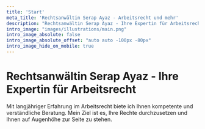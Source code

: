 ```yaml
---
title: 'Start'
meta_title: 'Rechtsanwältin Serap Ayaz - Arbeitsrecht und mehr'
description: "Rechtsanwältin Serap Ayaz - Ihre Expertin für Arbeitsrecht und rechtliche Beratung auf Augenhöhe."
intro_image: "images/illustrations/main.png"
intro_image_absolute: false
intro_image_absolute_offset: "auto auto -100px -80px"
intro_image_hide_on_mobile: true
---
```


# Rechtsanwältin Serap Ayaz - Ihre Expertin für Arbeitsrecht

Mit langjähriger Erfahrung im Arbeitsrecht biete ich Ihnen kompetente und verständliche Beratung. Mein Ziel ist es, Ihre Rechte durchzusetzen und Ihnen auf Augenhöhe zur Seite zu stehen.
